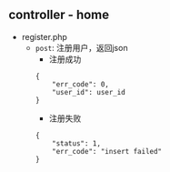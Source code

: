 ## controller - home

* register.php
  * `post`: 注册用户，返回json
    * 注册成功
    ```
    {
        "err_code": 0,
        "user_id": user_id
    }
    ```
    * 注册失败
    ```
    {
        "status": 1,
        "err_code": "insert failed"
    }
    ```
